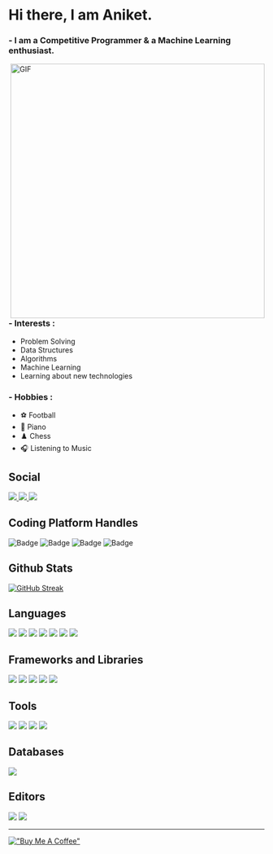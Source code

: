 <h1>Hi there, I am Aniket.</h1>

### - I am a Competitive Programmer & a Machine Learning enthusiast.

<img hight="400" width="500" alt="GIF" align="right" src="https://upload.wikimedia.org/wikipedia/commons/thumb/0/0c/Creation_of_Adam_Michelangelo.jpg/1280px-Creation_of_Adam_Michelangelo.jpg">

### - Interests :

- Problem Solving
- Data Structures
- Algorithms
- Machine Learning
- Learning about new technologies

### - Hobbies :

- :soccer: Football
- 🎹 Piano
- ♟️ Chess
- :headphones: Listening to Music
  </br>

<h2> Social</h2>

<a href='https://www.linkedin.com/in/aniketkanere/' target='_blank' rel='noopener' rel='noreferrer'>
    <img src='https://img.shields.io/static/v1?label=&message=aniketkanere&color=0072b1&style=plastic-square&logo=linkedin' />
  </a>
<a href='https://twitter.com/bilaazzeee' target='_blank' rel='noopener' rel='noreferrer'>
    <img src='https://img.shields.io/static/v1?label=&message=bilaazzeee&color=fff&style=plastic-square&logo=twitter' />
  </a>
<a href='https://img.shields.io/static/v1?label=&message=aniket15304@gmail.com&color=dcdcdc&style=plastic-square&logo=gmail' target='_blank' rel='noopener' rel='noreferrer'>
    <img src='https://img.shields.io/static/v1?label=&message=aniket15304@gmail.com&color=dcdcdc&style=plastic-square&logo=gmail' />
  </a>

<h2>Coding Platform Handles</h2>

![Badge](https://cp-logo.vercel.app/codechef/anikxt?logo=true)
![Badge](https://cp-logo.vercel.app/leetcode/anikxt?logo=true)
![Badge](https://cp-logo.vercel.app/codeforces/anikxt?logo=true)
![Badge](https://cp-logo.vercel.app/atcoder/anikxt?logo=true)

<h2>Github Stats</h2>

[![GitHub Streak](https://github-readme-streak-stats.herokuapp.com?user=anikxt&theme=gruvbox&currStreakNum=F9FC74&sideNums=F9FC74&currStreakLabel=E9AB1C&sideLabels=E9AB1C)](https://git.io/streak-stats)

## Languages

![](https://img.shields.io/badge/-informational?&logo=c&logoColor=white&color=007396)
![](https://img.shields.io/badge/C++-informational?&logo=c++&logoColor=white&color=007396)
![](https://img.shields.io/badge/Python-informational?&logo=python&logoColor=white&color=3776AB)
![](https://img.shields.io/badge/HTML5-informational?&logo=html5&logoColor=white&color=E34F26)
![](https://img.shields.io/badge/CSS3-informational?&logo=css3&logoColor=white&color=1572B6)
![](https://img.shields.io/badge/JavaScript-informational?&logo=javascript&logoColor=white&color=yellow)
![](https://img.shields.io/badge/Sass-informational?&logo=sass&logoColor=white&color=CC6699)

## Frameworks and Libraries

![](https://img.shields.io/badge/Flask-informational?&logo=flask&logoColor=white&color=000000)
![](https://img.shields.io/badge/React-informational?&logo=react&logoColor=white&color=3776AB)
![](https://img.shields.io/badge/NextJS-informational?&logo=next.js&logoColor=white&color=000000)
![](https://img.shields.io/badge/Bootstrap-informational?&logo=bootstrap&logoColor=white&color=7952B3)
![](https://img.shields.io/badge/Express-informational?&logo=express&logoColor=white&color=000000)

## Tools

![](https://img.shields.io/badge/Node-informational?&logo=node.js&logoColor=white&color=339933)
![](https://img.shields.io/badge/Markdown-informational?&logo=markdown&logoColor=white&color=000000)
![](https://img.shields.io/badge/Git-informational?&logo=git&logoColor=white&color=F05032)
![](https://img.shields.io/badge/LaTex-informational?&logo=latex&logoColor=white&color=008080)

## Databases
![](https://img.shields.io/badge/MongoDB-informational?&logo=mongodb&logoColor=white&color=47A248)

## Editors

![](https://img.shields.io/badge/VSCode-informational?&logo=visualstudiocode&logoColor=white&color=007ACC)
![](https://img.shields.io/badge/Sublime-informational?&logo=sublimetext&logoColor=white&color=FF9800)

-----------------------------------------------
[!["Buy Me A Coffee"](https://www.buymeacoffee.com/assets/img/custom_images/orange_img.png)](https://www.buymeacoffee.com/anikxt)
